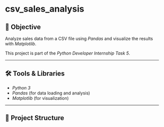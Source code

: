 # csv_sales_analysis


## 📌 Objective
Analyze sales data from a CSV file using *Pandas* and visualize the results with *Matplotlib*.

This project is part of the *Python Developer Internship Task 5*.

---

## 🛠 Tools & Libraries
- *Python 3*
- *Pandas* (for data loading and analysis)
- *Matplotlib* (for visualization)

---

## 📂 Project Structure
